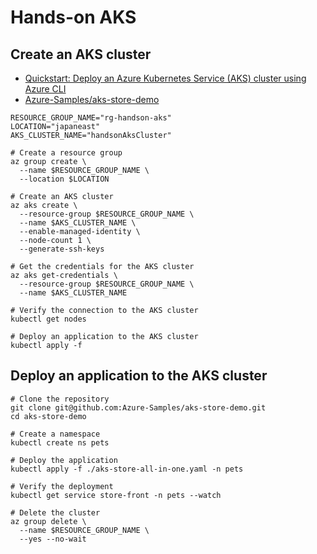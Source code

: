 # Hands-on AKS

## Create an AKS cluster

- [Quickstart: Deploy an Azure Kubernetes Service (AKS) cluster using Azure CLI](https://learn.microsoft.com/en-us/azure/aks/learn/quick-kubernetes-deploy-cli)
- [Azure-Samples/aks-store-demo](https://github.com/Azure-Samples/aks-store-demo)

```shell
RESOURCE_GROUP_NAME="rg-handson-aks"
LOCATION="japaneast"
AKS_CLUSTER_NAME="handsonAksCluster"

# Create a resource group
az group create \
  --name $RESOURCE_GROUP_NAME \
  --location $LOCATION

# Create an AKS cluster
az aks create \
  --resource-group $RESOURCE_GROUP_NAME \
  --name $AKS_CLUSTER_NAME \
  --enable-managed-identity \
  --node-count 1 \
  --generate-ssh-keys

# Get the credentials for the AKS cluster
az aks get-credentials \
  --resource-group $RESOURCE_GROUP_NAME \
  --name $AKS_CLUSTER_NAME

# Verify the connection to the AKS cluster
kubectl get nodes

# Deploy an application to the AKS cluster
kubectl apply -f
```

## Deploy an application to the AKS cluster

```shell
# Clone the repository
git clone git@github.com:Azure-Samples/aks-store-demo.git
cd aks-store-demo

# Create a namespace
kubectl create ns pets

# Deploy the application
kubectl apply -f ./aks-store-all-in-one.yaml -n pets

# Verify the deployment
kubectl get service store-front -n pets --watch

# Delete the cluster
az group delete \
  --name $RESOURCE_GROUP_NAME \
  --yes --no-wait
```
